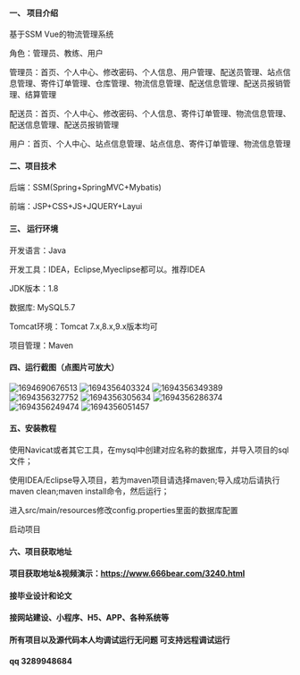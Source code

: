 

#### 一、 项目介绍

基于SSM Vue的物流管理系统

角色：管理员、教练、用户

管理员：首页、个人中心、修改密码、个人信息、用户管理、配送员管理、站点信息管理、寄件订单管理、仓库管理、物流信息管理、配送信息管理、配送员报销管理、结算管理

配送员：首页、个人中心、修改密码、个人信息、寄件订单管理、物流信息管理、配送信息管理、配送员报销管理

用户：首页、个人中心、站点信息管理、站点信息、寄件订单管理、物流信息管理

#### 二、项目技术
后端：SSM(Spring+SpringMVC+Mybatis)

前端：JSP+CSS+JS+JQUERY+Layui
#### 三、 运行环境
开发语言：Java

开发工具：IDEA，Eclipse,Myeclipse都可以。推荐IDEA

JDK版本：1.8

数据库: MySQL5.7

Tomcat环境：Tomcat 7.x,8.x,9.x版本均可

项目管理：Maven

#### 四、运行截图（点图片可放大）
![1694690676513](https://github.com/666bears/logistics/assets/143094776/2bfad283-8802-43f0-9fc2-a2744e894da0)
![1694356403324](https://github.com/666bears/logistics/assets/143094776/f205962a-9e02-4d1f-a0ca-4767b5e47a55)
![1694356349389](https://github.com/666bears/logistics/assets/143094776/87032e98-e74f-446c-895a-63fb8dfc34c8)
![1694356327752](https://github.com/666bears/logistics/assets/143094776/ee4a61db-464b-4cb8-a831-bcf923570042)
![1694356305634](https://github.com/666bears/logistics/assets/143094776/8351413b-e9e6-4429-8de9-6d9a939bd38e)
![1694356286374](https://github.com/666bears/logistics/assets/143094776/a408710b-4d28-42f6-9219-b751425419da)
![1694356249474](https://github.com/666bears/logistics/assets/143094776/687af7a0-62bf-41e5-8d1c-1303292856a9)
![1694356051457](https://github.com/666bears/logistics/assets/143094776/60e145d9-98bd-4c66-a83b-bd69d8ed58cb)




#### 五、安装教程
使用Navicat或者其它工具，在mysql中创建对应名称的数据库，并导入项目的sql文件；

使用IDEA/Eclipse导入项目，若为maven项目请选择maven;导入成功后请执行maven clean;maven install命令，然后运行；

进入src/main/resources修改config.properties里面的数据库配置

启动项目

#### 六、项目获取地址
#### 项目获取地址&视频演示：https://www.666bear.com/3240.html

#### 接毕业设计和论文
#### 接网站建设、小程序、H5、APP、各种系统等
#### 所有项目以及源代码本人均调试运行无问题 可支持远程调试运行
#### qq 3289948684



